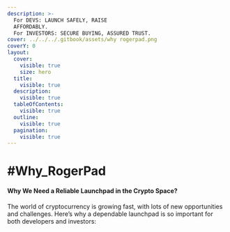 ```yaml
---
description: >-
  For DEVS: LAUNCH SAFELY, RAISE
  AFFORDABLY.                                                                                           
  For INVESTORS: SECURE BUYING, ASSURED TRUST.
cover: ../../../.gitbook/assets/why rogerpad.png
coverY: 0
layout:
  cover:
    visible: true
    size: hero
  title:
    visible: true
  description:
    visible: true
  tableOfContents:
    visible: true
  outline:
    visible: true
  pagination:
    visible: true
---
```


# #Why\_RogerPad

#### Why We Need a Reliable Launchpad in the Crypto Space?

The world of cryptocurrency is growing fast, with lots of new opportunities and challenges. Here’s why a dependable launchpad is so important for both developers and investors:
